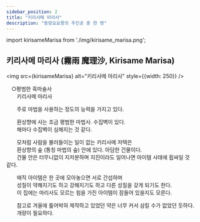 ```yaml
---
sidebar_position: 2
title: "키리사메 마리사"
description: "동방요요몽의 주인공 중 한 명"
---
```


import kirisameMarisa from './img/kirisame_marisa.png';

## 키리사메 마리사 (霧雨 魔理沙, Kirisame Marisa)

<img src={kirisameMarisa} alt="키리사메 마리사" style={{width: 250}} />

　○평범한 흑마술사  
　　키리사메 마리사  

　　주로 마법을 사용하는 정도의 능력을 가지고 있다.  

　　환상향에 사는 조금 평범한 마법사. 수집벽이 있다.  
　　해마다 수집벽이 심해지는 것 같다.  

　　모처럼 사람을 불러들이는 일이 없는 키리사메 저택은  
　　환상향의 숲 (통칭 마법의 숲) 안에 있다. 아담한 건물이다.  
　　건물 안은 터무니없이 지저분하며 지진이라도 일어나면 아이템 사태에 휩싸일 것 같다.  

　　매직 아이템은 한 곳에 모아놓으면 서로 간섭하며  
　　성질이 약해지기도 하고 강해지기도 하고 다른 성질을 갖게 되기도 한다.  
　　이 집에는 마리사도 모르는 힘을 가진 아이템이 잠들어 있을지도 모른다.  

　　참고로 겨울에 틀어박혀 제작하고 있었던 약은 너무 커서 삼킬 수가 없었던 듯하다.  
　　개량이 필요하다.  
